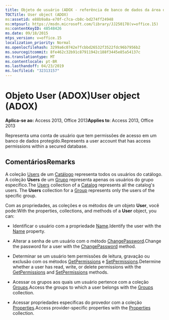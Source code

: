```yaml
---
title: Objeto de usuário (ADOX - referência de banco de dados da área de trabalho do Access)
TOCTitle: User object (ADOX)
ms:assetid: e88b9a8a-e70f-c7ca-cb8c-bd274ff24948
ms:mtpsurl: https://msdn.microsoft.com/library/JJ250178(v=office.15)
ms:contentKeyID: 48548426
ms.date: 09/18/2015
mtps_version: v=office.15
localization_priority: Normal
ms.openlocfilehash: 3299a6c0742e7fcbbd26532f3522fdc96b7956b2
ms.sourcegitcommit: 8fe462c32b91c87911942c188f3445e85a54137c
ms.translationtype: MT
ms.contentlocale: pt-BR
ms.lasthandoff: 04/23/2019
ms.locfileid: "32313157"
---
```

# <a name="user-object-adox"></a><span data-ttu-id="f03ce-102">Objeto User (ADOX)</span><span class="sxs-lookup"><span data-stu-id="f03ce-102">User object (ADOX)</span></span>


<span data-ttu-id="f03ce-103">**Aplica-se ao:** Access 2013, Office 2013</span><span class="sxs-lookup"><span data-stu-id="f03ce-103">**Applies to**: Access 2013, Office 2013</span></span>

<span data-ttu-id="f03ce-104">Representa uma conta de usuário que tem permissões de acesso em um banco de dados protegido.</span><span class="sxs-lookup"><span data-stu-id="f03ce-104">Represents a user account that has access permissions within a secured database.</span></span>

## <a name="remarks"></a><span data-ttu-id="f03ce-105">Comentários</span><span class="sxs-lookup"><span data-stu-id="f03ce-105">Remarks</span></span>

<span data-ttu-id="f03ce-p101">A coleção [Users](users-collection-adox.md) de um [Catálogo](catalog-object-adox.md) representa todos os usuários do catálogo. A coleção **Users** de um [Grupo](group-object-adox.md) representa apenas os usuários do grupo específico.</span><span class="sxs-lookup"><span data-stu-id="f03ce-p101">The [Users](users-collection-adox.md) collection of a [Catalog](catalog-object-adox.md) represents all the catalog's users. The **Users** collection for a [Group](group-object-adox.md) represents only the users of the specific group.</span></span>

<span data-ttu-id="f03ce-108">Com as propriedades, as coleções e os métodos de um objeto **User**, você pode:</span><span class="sxs-lookup"><span data-stu-id="f03ce-108">With the properties, collections, and methods of a **User** object, you can:</span></span>

  - <span data-ttu-id="f03ce-109">Identificar o usuário com a propriedade [Name](name-property-adox.md).</span><span class="sxs-lookup"><span data-stu-id="f03ce-109">Identify the user with the [Name](name-property-adox.md) property.</span></span>

  - <span data-ttu-id="f03ce-110">Alterar a senha de um usuário com o método [ChangePassword](changepassword-method-adox.md).</span><span class="sxs-lookup"><span data-stu-id="f03ce-110">Change the password for a user with the [ChangePassword](changepassword-method-adox.md) method.</span></span>

  - <span data-ttu-id="f03ce-111">Determinar se um usuário tem permissões de leitura, gravação ou exclusão com os métodos [GetPermissions](getpermissions-method-adox.md) e [SetPermissions](setpermissions-method-adox.md).</span><span class="sxs-lookup"><span data-stu-id="f03ce-111">Determine whether a user has read, write, or delete permissions with the [GetPermissions](getpermissions-method-adox.md) and [SetPermissions](setpermissions-method-adox.md) methods.</span></span>

  - <span data-ttu-id="f03ce-112">Acessar os grupos aos quais um usuário pertence com a coleção [Groups](groups-collection-adox.md).</span><span class="sxs-lookup"><span data-stu-id="f03ce-112">Access the groups to which a user belongs with the [Groups](groups-collection-adox.md) collection.</span></span>

  - <span data-ttu-id="f03ce-113">Acessar propriedades específicas do provedor com a coleção [Properties](properties-collection-ado.md).</span><span class="sxs-lookup"><span data-stu-id="f03ce-113">Access provider-specific properties with the [Properties](properties-collection-ado.md) collection.</span></span>

